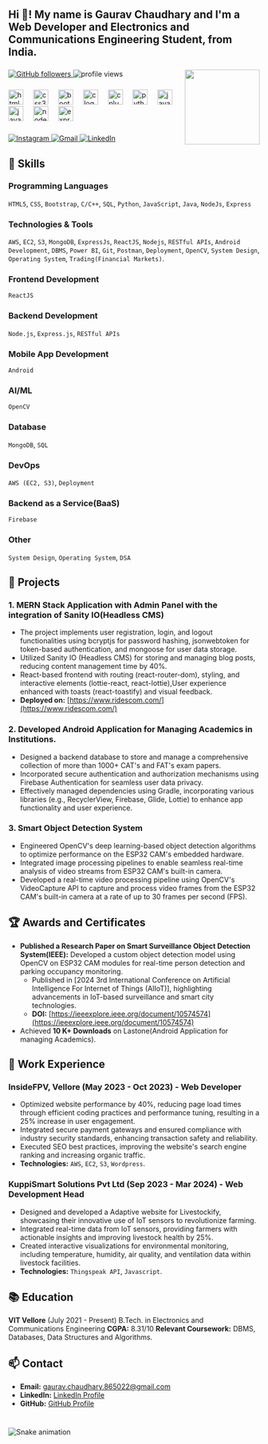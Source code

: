 <h2 align="left">Hi 👋! My name is Gaurav Chaudhary and I'm a Web Developer and Electronics and Communications Engineering Student, from India.</h2>

###

<img align="right" height="150" src="https://media.giphy.com/media/v1.Y2lkPTc5MGI3NjExZTh2cXJ1Z292aWloazVzMzN3a2ZpOHk3ajJmZ2V1OWVwYmE1MmE4NiZlcD12MV9pbnRlcm5hbF9naWZfYnlfaWQmY3Q9Zw/mGcNjsfLNOZാവ്RckPz/giphy.gif"  />

###

<div align="left">
  <a href="https://github.com/GauravChaudhary865">
    <img src="https://img.shields.io/github/followers/GauravChaudhary865?label=Follow&style=social" alt="GitHub followers" />
  </a>
  <img src="https://komarev.com/ghpvc/?username=GauravChaudhary865&label=Profile+Views&color=0e75b6&style=flat" alt="profile views" />
</div>

###

<div align="left">
  <img src="https://cdn.jsdelivr.net/gh/devicons/devicon/icons/html5/html5-original.svg" height="30" alt="html5 logo" />
  <img width="12" />
  <img src="https://cdn.jsdelivr.net/gh/devicons/devicon/icons/css3/css3-original.svg" height="30" alt="css3 logo"  />
  <img width="12" />
  <img src="https://cdn.jsdelivr.net/gh/devicons/devicon/icons/bootstrap/bootstrap-original.svg" height="30" alt="bootstrap logo" />
  <img width="12" />
  <img src="https://cdn.jsdelivr.net/gh/devicons/devicon/icons/c/c-original.svg" height="30" alt="c logo"  />
  <img width="12" />
  <img src="https://cdn.jsdelivr.net/gh/devicons/devicon/icons/cplusplus/cplusplus-original.svg" height="30" alt="cplusplus logo"  />
  <img width="12" />
  <img src="https://cdn.jsdelivr.net/gh/devicons/devicon/icons/python/python-original.svg" height="30" alt="python logo" />
  <img width="12" />
  <img src="https://cdn.jsdelivr.net/gh/devicons/devicon/icons/javascript/javascript-original.svg" height="30" alt="javascript logo"  />
  <img width="12" />
  <img src="https://cdn.jsdelivr.net/gh/devicons/devicon/icons/java/java-original.svg" height="30" alt="java logo"  />
  <img width="12" />
  <img src="https://cdn.jsdelivr.net/gh/devicons/devicon/icons/nodejs/nodejs-original.svg" height="30" alt="nodejs logo" />
  <img width="12" />
  <img src="https://cdn.jsdelivr.net/gh/devicons/devicon/icons/express/express-original.svg" height="30" alt="express logo" />
</div>

###

<div align="left">
  <a href="YOUR_INSTAGRAM_URL">
    <img src="https://img.shields.io/badge/Instagram--E4405F?style=social&logo=instagram" alt="Instagram" />
  </a>
  <a href="mailto:gaurav.chaudhary.865022@gmail.com">
    <img src="https://img.shields.io/badge/Gmail--D14836?style=social&logo=gmail" alt="Gmail" />
  </a>
  <a href="YOUR_LINKEDIN_URL">
    <img src="https://img.shields.io/badge/LinkedIn--0077B5?style=social&logo=linkedin" alt="LinkedIn" />
  </a>
</div>

###

## 💼 Skills

### Programming Languages
`HTML5`, `CSS`, `Bootstrap`, `C/C++`, `SQL`, `Python`, `JavaScript`, `Java`, `NodeJs`, `Express`

### Technologies & Tools
`AWS`, `EC2`, `S3`, `MongoDB`, `ExpressJs`, `ReactJS`, `Nodejs`, `RESTful APIs`, `Android Development`, `DBMS`, `Power BI`, `Git`, `Postman`, `Deployment`, `OpenCV`, `System Design`, `Operating System`, `Trading(Financial Markets)`.

### Frontend Development
`ReactJS`

### Backend Development
`Node.js`, `Express.js`, `RESTful APIs`

### Mobile App Development
`Android`

### AI/ML
`OpenCV`

### Database
`MongoDB`, `SQL`

### DevOps
`AWS (EC2, S3)`, `Deployment`

### Backend as a Service(BaaS)
`Firebase`

### Other
`System Design`, `Operating System`, `DSA`

## 🚀 Projects

### 1. MERN Stack Application with Admin Panel with the integration of Sanity IO(Headless CMS)

-   The project implements user registration, login, and logout functionalities using bcryptjs for password hashing, jsonwebtoken for token-based authentication, and mongoose for user data storage.
-   Utilized Sanity IO (Headless CMS) for storing and managing blog posts, reducing content management time by 40%.
-   React-based frontend with routing (react-router-dom), styling, and interactive elements (lottie-react, react-lottie),User experience enhanced with toasts (react-toastify) and visual feedback.
-   **Deployed on:** [https://www.ridescom.com/](https://www.ridescom.com/)

### 2. Developed Android Application for Managing Academics in Institutions.

-   Designed a backend database to store and manage a comprehensive collection of more than 1000+ CAT's and FAT's exam papers.
-   Incorporated secure authentication and authorization mechanisms using Firebase Authentication for seamless user data privacy.
-   Effectively managed dependencies using Gradle, incorporating various libraries (e.g., RecyclerView, Firebase, Glide, Lottie) to enhance app functionality and user experience.

### 3. Smart Object Detection System

-   Engineered OpenCV's deep learning-based object detection algorithms to optimize performance on the ESP32 CAM's embedded hardware.
-   Integrated image processing pipelines to enable seamless real-time analysis of video streams from ESP32 CAM's built-in camera.
-   Developed a real-time video processing pipeline using OpenCV's VideoCapture API to capture and process video frames from the ESP32 CAM's built-in camera at a rate of up to 30 frames per second (FPS).

## 🏆 Awards and Certificates

-   **Published a Research Paper on Smart Surveillance Object Detection System(IEEE):** Developed a custom object detection model using OpenCV on ESP32 CAM modules for real-time person detection and parking occupancy monitoring.
    -   Published in [2024 3rd International Conference on Artificial Intelligence For Internet of Things (AIIoT)], highlighting advancements in IoT-based surveillance and smart city technologies.
    -   **DOI:** [https://ieeexplore.ieee.org/document/10574574](https://ieeexplore.ieee.org/document/10574574)
-   Achieved **10 K+ Downloads** on Lastone(Android Application for managing Academics).

## 🌱 Work Experience

### InsideFPV, Vellore (May 2023 - Oct 2023) - Web Developer

-   Optimized website performance by 40%, reducing page load times through efficient coding practices and performance tuning, resulting in a 25% increase in user engagement.
-   Integrated secure payment gateways and ensured compliance with industry security standards, enhancing transaction safety and reliability.
-   Executed SEO best practices, improving the website's search engine ranking and increasing organic traffic.
-   **Technologies:** `AWS`, `EC2`, `S3`, `Wordpress`.

### KuppiSmart Solutions Pvt Ltd (Sep 2023 - Mar 2024) - Web Development Head

-   Designed and developed a Adaptive website for Livestockify, showcasing their innovative use of IoT sensors to revolutionize farming.
-   Integrated real-time data from IoT sensors, providing farmers with actionable insights and improving livestock health by 25%.
-   Created interactive visualizations for environmental monitoring, including temperature, humidity, air quality, and ventilation data within livestock facilities.
-   **Technologies:** `Thingspeak API`, `Javascript`.

## 📚 Education

**VIT Vellore** (July 2021 - Present)
B.Tech. in Electronics and Communications Engineering
**CGPA:** 8.31/10
**Relevant Coursework:** DBMS, Databases, Data Structures and Algorithms.

## 📫 Contact

- **Email:** [gaurav.chaudhary.865022@gmail.com](mailto:gaurav.chaudhary.865022@gmail.com)
- **LinkedIn:** [LinkedIn Profile](YOUR_LINKEDIN_URL)
- **GitHub:** [GitHub Profile](https://github.com/GauravChaudhary865)
###

<br clear="both">

<img src="https://raw.githubusercontent.com/GauravChaudhary865/GauravChaudhary865/output/snake.svg" alt="Snake animation" />

###
